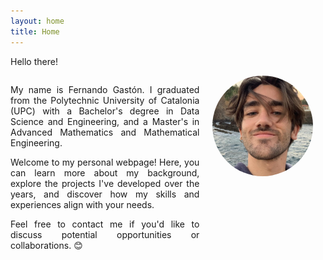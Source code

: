 ```yaml
---
layout: home
title: Home
---
```


Hello there!

<div class="row">
  <div style="float:left;width:60%;text-align:justify">
    <p>
    My name is Fernando Gastón. I graduated from the Polytechnic University of Catalonia (UPC) with a Bachelor's degree in Data Science and Engineering, and a Master's in Advanced Mathematics and Mathematical Engineering. 
    </p>
    <p>
    Welcome to my personal webpage! Here, you can learn more about my background, explore the projects I've developed over the years, and discover how my skills and experiences align with your needs.
    </p>
    <p>
    Feel free to contact me if you'd like to discuss potential opportunities or collaborations. 😊
    </p>
  </div>
  <div style="float:left;width:40%;">
    <img style="border-radius:50%;width:80%;display:block;margin:auto" src="me_pic.jpg" alt="Me">
  </div>
</div>
